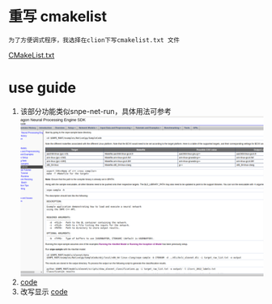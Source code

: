 # 重写 cmakelist

    为了方便调式程序，我选择在clion下写cmakelist.txt 文件
  [CMakeList.txt](file/CMakeLists.txt)
  
# use guide
1. 该部分功能类似snpe-net-run，具体用法可参考
![user_guide](pic/user_guide.png)
2. [code]()
3. 改写显示 [code](https://pan.baidu.com/s/1uiHQHn2iMcEKW1l-dbyONw)
